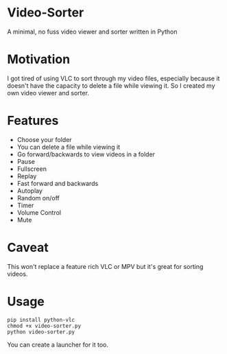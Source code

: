 # Video-Sorter

A minimal, no fuss video viewer and sorter written in Python

# Motivation

I got tired of using VLC to sort through my video files, especially because it doesn't have the capacity to delete a file while viewing it. So I created my own video viewer and sorter.

# Features

- Choose your folder
- You can delete a file while viewing it
- Go forward/backwards to view videos in a folder
- Pause
- Fullscreen
- Replay
- Fast forward and backwards
- Autoplay
- Random on/off
- Timer
- Volume Control
- Mute

# Caveat

This won't replace a feature rich VLC or MPV but it's great for sorting videos.

# Usage

`pip install python-vlc`   
`chmod +x video-sorter.py`   
`python video-sorter.py`

You can create a launcher for it too. 
